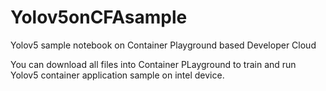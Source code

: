 # Yolov5onCFAsample
Yolov5 sample notebook on Container Playground based Developer Cloud

You can download all files into Container PLayground to train and run Yolov5 container  application sample on intel device.
